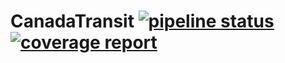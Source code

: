 CanadaTransit
[![pipeline status](https://gitlab.com/poldz123/CanadaTransit/badges/develop/pipeline.svg)](https://gitlab.com/poldz123/CanadaTransit/commits/develop)
[![coverage report](https://gitlab.com/poldz123/CanadaTransit/badges/develop/coverage.svg)](https://gitlab.com/poldz123/CanadaTransit/commits/develop)
===